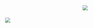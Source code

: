 <img align="right" src="https://visitor-badge.laobi.icu/badge?page_id=Nitish-Rajendran.Nitish-Rajendran" />

<h1 align="center">
    <img src="https://readme-typing-svg.herokuapp.com/?font=Righteous&size=35&center=true&vCenter=true&width=500&height=70&duration=4000&lines=Hello+devs!+👋;+I'm+Nitish!;" />
</h1>
